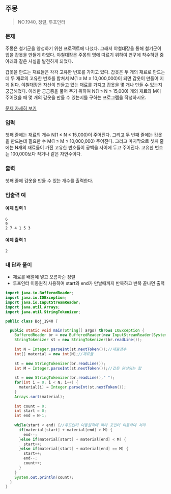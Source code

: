 ## 주몽

> NO.1940, 정렬, 투포인터



### 문제  

주몽은 철기군을 양성하기 위한 프로젝트에 나섰다. 그래서 야철대장을 통해 철기군이 입을 갑옷을 만들게 하였다. 야철대장은 주몽의 명에 따르기 위하여 연구에 착수하던 중 아래와 같은 사실을 발견하게 되었다.

갑옷을 만드는 재료들은 각각 고유한 번호를 가지고 있다. 갑옷은 두 개의 재료로 만드는데 두 재료의 고유한 번호를 합쳐서 M(1 ≤ M ≤ 10,000,000)이 되면 갑옷이 만들어 지게 된다. 야철대장은 자신이 만들고 있는 재료를 가지고 갑옷을 몇 개나 만들 수 있는지 궁금해졌다. 이러한 궁금증을 풀어 주기 위하여 N(1 ≤ N ≤ 15,000) 개의 재료와 M이 주어졌을 때 몇 개의 갑옷을 만들 수 있는지를 구하는 프로그램을 작성하시오.

[문제 자세히 보기](https://www.acmicpc.net/problem/1940)

### 입력

첫째 줄에는 재료의 개수 N(1 ≤ N ≤ 15,000)이 주어진다. 그리고 두 번째 줄에는 갑옷을 만드는데 필요한 수 M(1 ≤ M ≤ 10,000,000) 주어진다. 그리고 마지막으로 셋째 줄에는 N개의 재료들이 가진 고유한 번호들이 공백을 사이에 두고 주어진다. 고유한 번호는 100,000보다 작거나 같은 자연수이다.

### 출력

첫째 줄에 갑옷을 만들 수 있는 개수를 출력한다.

### 입출력 예 

#### 예제 입력 1

```
6
9
2 7 4 1 5 3
```

#### 예제 출력 1

```
2
```

### 내 답과 풀이

- 재료를 배열에 넣고 오름차순 정렬
- 투포인터 이동원칙 사용하여 start와 end가 만날때까지 반복하고 반복 끝나면 출력 

```java
import java.io.BufferedReader;
import java.io.IOException;
import java.io.InputStreamReader;
import java.util.Arrays;
import java.util.StringTokenizer;

public class Boj_1940 {

  public static void main(String[] args) throws IOException {
    BufferedReader br = new BufferedReader(new InputStreamReader(System.in));
    StringTokenizer st = new StringTokenizer(br.readLine());
    
    int N = Integer.parseInt(st.nextToken());//재료갯수
    int[] material = new int[N];//재료들
    
    st = new StringTokenizer(br.readLine());
    int M = Integer.parseInt(st.nextToken());//갑옷 완성되는 합
    
    st = new StringTokenizer(br.readLine()," ");
    for(int i = 0; i < N; i++) {
      material[i] = Integer.parseInt(st.nextToken());
    }
    Arrays.sort(material);
    
    int count = 0;
    int start = 0;
    int end = N-1;
    
    while(start < end) {//투포인터 이동원칙에 따라 포인터 이동하며 처리
      if(material[start] + material[end] > M) {
        end--;
      }else if(material[start] + material[end] < M) {
        start++;
      }else if(material[start] + material[end] == M) {
        start++;
        end--;
        count++;
      }
    }
    System.out.println(count);
  }
}
```

